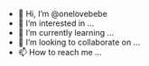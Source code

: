 - 👋 Hi, I’m @onelovebebe
- 👀 I’m interested in ...
- 🌱 I’m currently learning ...
- 💞️ I’m looking to collaborate on ...
- 📫 How to reach me ...

<!---
onelovebebe/onelovebebe is a ✨ special ✨ repository because its `README.md` (this file) appears on your GitHub profile.
You can click the Preview link to take a look at your changes.
--->
